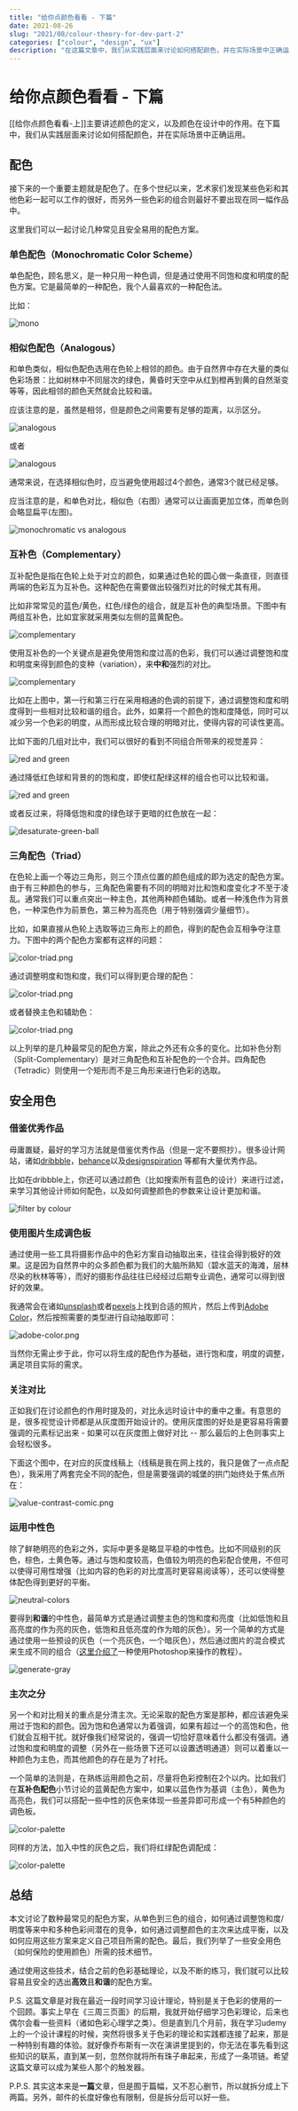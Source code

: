 ```yaml
---
title: "给你点颜色看看 - 下篇"
date: 2021-08-26
slug: "2021/08/colour-theory-for-dev-part-2"
categories: ["colour", "design", "ux"]
description: "在这篇文章中，我们从实践层面来讨论如何搭配颜色，并在实际场景中正确运用。"
---
```


# 给你点颜色看看 - 下篇

[[给你点颜色看看-上]]主要讲述颜色的定义，以及颜色在设计中的作用。在下篇中，我们从实践层面来讨论如何搭配颜色，并在实际场景中正确运用。

## 配色

接下来的一个重要主题就是配色了。在多个世纪以来，艺术家们发现某些色彩和其他色彩一起可以工作的很好，而另外一些色彩的组合则最好不要出现在同一幅作品中。

这里我们可以一起讨论几种常见且安全易用的配色方案。

### 单色配色（Monochromatic Color Scheme）

单色配色，顾名思义，是一种只用一种色调，但是通过使用不同饱和度和明度的配色方案。它是最简单的一种配色，我个人最喜欢的一种配色法。

比如：

![mono](/images/2021/08/color-monochromatic.png)

### 相似色配色（Analogous）

和单色类似，相似色配色选用在色轮上相邻的颜色。由于自然界中存在大量的类似色彩场景：比如树林中不同层次的绿色，黄昏时天空中从红到橙再到黄的自然渐变等等，因此相邻的颜色天然就会比较和谐。

应该注意的是，虽然是相邻，但是颜色之间需要有足够的距离，以示区分。

![analogous](/images/2021/08/color-analogous-1.png)

或者

![analogous](/images/2021/08/color-analogous-2.png)

通常来说，在选择相似色时，应当避免使用超过4个颜色，通常3个就已经足够。

应当注意的是，和单色对比，相似色（右图）通常可以让画面更加立体，而单色则会略显扁平(左图)。

![monochromatic vs analogous](/images/2021/08/mono-vs-anao.png)

### 互补色（Complementary）

互补配色是指在色轮上处于对立的颜色，如果通过色轮的圆心做一条直径，则直径两端的色彩互为互补色。这种配色在需要做出较强烈对比的时候尤其有用。

比如非常常见的蓝色/黄色，红色/绿色的组合，就是互补色的典型场景。下图中有两组互补色，比如宜家就采用类似左侧的蓝黄配色。

![complementary](/images/2021/08/color-complementary.png)

使用互补色的一个关键点是避免使用饱和度过高的色彩，我们可以通过调整饱和度和明度来得到颜色的变种（variation），来**中和**强烈的对比。

![complementary](/images/2021/08/color-complementary-variation.png)

比如在上图中，第一行和第三行在采用相通的色调的前提下，通过调整饱和度和明度得到一些相对比较和谐的组合。此外，如果将一个颜色的饱和度降低，同时可以减少另一个色彩的明度，从而形成比较合理的明暗对比，使得内容的可读性更高。

比如下面的几组对比中，我们可以很好的看到不同组合所带来的视觉差异：

![red and green](/images/2021/08//red-green.png)

通过降低红色球和背景的的饱和度，即使红配绿这样的组合也可以比较和谐。

![red and green](/images/2021/08//desaturate-red-ball.png)

或者反过来，将降低饱和度的绿色球于更暗的红色放在一起：

![desaturate-green-ball](/images/2021/08//desaturate-green-ball.png)


### 三角配色（Triad）

在色轮上画一个等边三角形，则三个顶点位置的颜色组成的即为选定的配色方案。由于有三种颜色的参与，三角配色需要有不同的明暗对比和饱和度变化才不至于凌乱。通常我们可以重点突出一种主色，其他两种颜色辅助。或者一种浅色作为背景色，一种深色作为前景色，第三种为高亮色（用于特别强调少量细节）。

比如，如果直接从色轮上选取等边三角形上的颜色，得到的配色会互相争夺注意力。下图中的两个配色方案都有这样的问题：

![color-triad.png](/images/2021/08//color-triad.png)

通过调整明度和饱和度，我们可以得到更合理的配色：

![color-triad.png](/images/2021/08//color-triad-2.png)

或者替换主色和辅助色：

![color-triad.png](/images/2021/08//color-triad-3.png)

以上列举的是几种最常见的配色方案，除此之外还有众多的变化。比如补色分割（Split-Complementary）是对三角配色和互补配色的一个合并。四角配色（Tetradic）则使用一个矩形而不是三角形来进行色彩的选取。


## 安全用色

### 借鉴优秀作品

毋庸置疑，最好的学习方法就是借鉴优秀作品（但是一定不要照抄）。很多设计网站，诸如[dribbble](https://dribbble.com)，[behance](https://www.behance.net/)以及[designspiration](https://www.designspiration.com/) 等都有大量优秀作品。

比如在dribbble上，你还可以通过颜色（比如搜索所有蓝色的设计）来进行过滤，来学习其他设计师如何配色，以及如何调整颜色的参数来让设计更加和谐。

![filter by colour](/images/2021/08//filter-by-colour.png)

### 使用图片生成调色板

通过使用一些工具将摄影作品中的色彩方案自动抽取出来，往往会得到极好的效果。这是因为自然界中的众多颜色都为我们的大脑所熟知（碧水蓝天的海滩，层林尽染的秋林等等），而好的摄影作品往往已经经过后期专业调色，通常可以得到很好的效果。

我通常会在诸如[unsplash](https://unsplash.com/)或者[pexels](https://www.pexels.com/)上找到合适的照片，然后上传到[Adobe Color](https://color.adobe.com/create/image)，然后按照需要的类型进行自动抽取即可：

![adobe-color.png](/images/2021/08//adobe-color.png)

当然你无需止步于此，你可以将生成的配色作为基础，进行饱和度，明度的调整，满足项目实际的需求。

### 关注对比

正如我们在讨论颜色的作用时提及的，对比永远时设计中的重中之重。有意思的是，很多视觉设计师都是从灰度图开始设计的。使用灰度图的好处是更容易将需要强调的元素标记出来 - 如果可以在灰度图上做好对比 -- 那么最后的上色则事实上会轻松很多。

下面这个图中，在对应的灰度线稿上（线稿是我在网上找的，我只是做了一点点配色），我采用了两套完全不同的配色，但是需要强调的城堡的拱门始终处于焦点所在：

![value-contrast-comic.png](/images/2021/08//value-contrast-comic.png)

### 运用中性色

除了鲜艳明亮的色彩之外，实际中更多是略显平稳的中性色。比如不同级别的灰色，棕色，土黄色等。通过与饱和度较高，色值较为明亮的色彩配合使用，不但可以使得可用性增强（比如内容的色彩的对比度高时更容易阅读等），还可以使得整体配色得到更好的平衡。

![neutral-colors](/images/2021/08//neutral-colors.png)

要得到**和谐**的中性色，最简单方式是通过调整主色的饱和度和亮度（比如低饱和且高亮度的作为亮的灰色，低饱和且低亮度的作为暗的灰色）。另一个简单的方式是通过使用一些预设的灰色（一个亮灰色，一个暗灰色），然后通过图片的混合模式来生成不同的组合（[这里介绍了](https://vimeo.com/159766011)一种使用Photoshop来操作的教程）。

![generate-gray](/images/2021/08//generate-gray.png)

### 主次之分

另一个和对比相关的重点是分清主次。无论采取的配色方案是那种，都应该避免采用过于饱和的颜色。因为饱和色通常以为着强调，如果有超过一个的高饱和色，他们就会互相干扰。就好像我们经常说的，强调一切恰好意味着什么都没有强调。通过饱和度和明度的调整（另外在一些场景下还可以设置透明通道）则可以着重以一种颜色为主色，而其他颜色的存在是为了衬托。

一个简单的法则是，在熟练运用颜色之前，尽量将色彩控制在2个以内。比如我们在**互补色配色**小节讨论的蓝黄配色方案中，如果以蓝色作为基调（主色），黄色为高亮色，我们可以搭配一些中性的灰色来体现一些差异即可形成一个有5种颜色的调色板。

![color-palette](/images/2021/08//color-palette.png)

同样的方法，加入中性的灰色之后，我们将红绿配色调配成：

![color-palette](/images/2021/08//color-palette-2.png)

## 总结

本文讨论了数种最常见的配色方案，从单色到三色的组合，如何通过调整饱和度/明度等来中和多种色彩间潜在的竞争，如何通过调整颜色的主次来达成平衡，以及如何应用这些方案来定义自己项目所需的配色。最后，我们列举了一些安全用色（如何保险的使用颜色）所需的技术细节。

通过使用这些技术，结合之前的色彩基础理论，以及不断的练习，我们就可以比较容易且安全的选出**高效**且**和谐**的配色方案。


P.S. 这篇文章是对我在最近一段时间学习设计理论，特别是关于色彩的使用的一个回顾。事实上早在《三周三页面》的后期，我就开始仔细学习色彩理论，后来也偶尔会看一些资料（诸如色彩心理学之类）。但是直到几个月前，我在学习udemy上的一个设计课程的时候，突然将很多关于色彩的理论和实践都连接了起来，那是一种特别有趣的体验。就好像乔布斯有一次在演讲里提到的，你无法在事先看到这些知识的联系，直到某一刻，忽然你就将所有珠子串起来，形成了一条项链。希望这篇文章可以成为某些人那个的触发器。

P.P.S. 其实这本来是**一篇**文章，但是囿于篇幅，又不忍心删节，所以就拆分成上下两篇。另外，邮件的长度好像也有限制，但是拆分后可以好一些。

